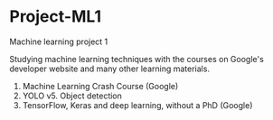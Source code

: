 # Project-ML1
Machine learning project 1

Studying machine learning techniques with the courses on Google's developer website and many other learning materials.


1. Machine Learning Crash Course (Google)
2. YOLO v5. Object detection
3. TensorFlow, Keras and deep learning, without a PhD (Google)
